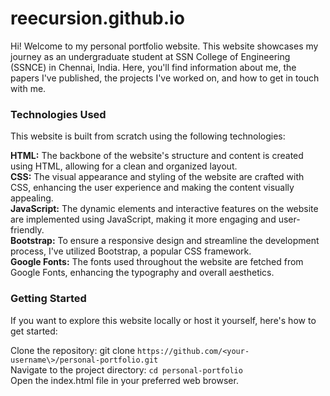 # reecursion.github.io
Hi! Welcome to my personal portfolio website.
This website showcases my journey as an undergraduate student at SSN College of Engineering (SSNCE) in Chennai, India. 
Here, you'll find information about me, the papers I've published, the projects I've worked on, and how to get in touch with me.

<h3>Technologies Used</h3>

This website is built from scratch using the following technologies:

<b>HTML:</b> The backbone of the website's structure and content is created using HTML, allowing for a clean and organized layout. <br>
<b>CSS:</b> The visual appearance and styling of the website are crafted with CSS, enhancing the user experience and making the content visually appealing. <br>
<b>JavaScript:</b> The dynamic elements and interactive features on the website are implemented using JavaScript, making it more engaging and user-friendly.<br>
<b>Bootstrap:</b> To ensure a responsive design and streamline the development process, I've utilized Bootstrap, a popular CSS framework.<br>
<b>Google Fonts:</b> The fonts used throughout the website are fetched from Google Fonts, enhancing the typography and overall aesthetics.<br>

<h3>Getting Started</h3>

If you want to explore this website locally or host it yourself, here's how to get started:<br>

Clone the repository: git clone ```https://github.com/<your-username\>/personal-portfolio.git```<br>
Navigate to the project directory: ```cd personal-portfolio```<br>
Open the index.html file in your preferred web browser.<br>
